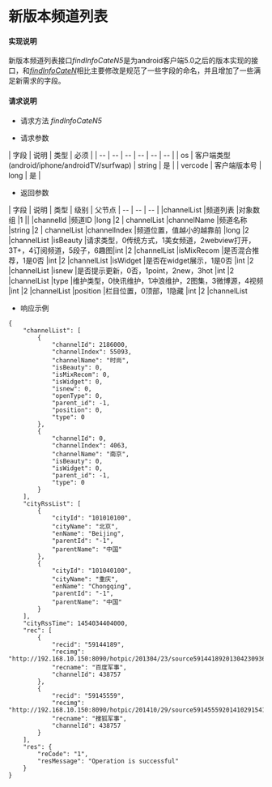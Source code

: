 # 新版本频道列表

#### **实现说明**  

新版本频道列表接口*findInfoCateN5*是为android客户端5.0之后的版本实现的接口，和[*findInfoCateN*](findInfoCateN.html)相比主要修改是规范了一些字段的命名，并且增加了一些满足新需求的字段。

#### **请求说明**

* 请求方法 *findInfoCateN5*

* 请求参数

| 字段 | 说明 | 类型 | 必须 |
| -- | -- | -- | -- | -- | -- |
| os | 客户端类型(android/iphone/androidTV/surfwap) | string | 是 |
| vercode | 客户端版本号 | long | 是 |

* 返回参数

| 字段 | 说明 | 类型 | 级别 | 父节点
| -- | -- | -- |
|channelList |频道列表 |对象数组 |1 ||
|channelId |频道ID |long |2 | channelList
|channelName |频道名称 |string |2 | channelList
|channelIndex |频道位置，值越小的越靠前 |long	|2	|channelList
|isBeauty	|请求类型，0传统方式，1美女频道，2webview打开，3T+，4订阅频道，5段子，6趣图|int	|2	|channelList
|isMixRecom	|是否混合推荐，1是0否 |int 	|2	|channelList
|isWidget	|是否在widget展示，1是0否	|int |2	|channelList
|isnew	|是否提示更新，0否，1point，2new，3hot	|int |2	|channelList
|type	|维护类型，0快讯维护，1冲浪维护，2图集，3微博源，4视频 |int |2	|channelList
|position |栏目位置，0顶部，1隐藏 |int |2 |channelList



* 响应示例

```
{
    "channelList": [
        {
            "channelId": 2186000, 
            "channelIndex": 55093, 
            "channelName": "时尚", 
            "isBeauty": 0, 
            "isMixRecom": 0, 
            "isWidget": 0, 
            "isnew": 0, 
            "openType": 0, 
            "parent_id": -1, 
            "position": 0, 
            "type": 0
        },
        {
            "channelId": 0, 
            "channelIndex": 4063, 
            "channelName": "南京", 
            "isBeauty": 0, 
            "isWidget": 0, 
            "parent_id": -1, 
            "type": 0
        }
    ], 
    "cityRssList": [
        {
            "cityId": "101010100", 
            "cityName": "北京", 
            "enName": "Beijing", 
            "parentId": "-1", 
            "parentName": "中国"
        }, 
        {
            "cityId": "101040100", 
            "cityName": "重庆", 
            "enName": "Chongqing", 
            "parentId": "-1", 
            "parentName": "中国"
        }
    ], 
    "cityRssTime": 1454034404000, 
    "rec": [
        {
            "recid": "59144189", 
            "recimg": "http://192.168.10.150:8090/hotpic/201304/23/source5914418920130423093651.png", 
            "recname": "百度军事", 
            "channelId": 438757
        }, 
        {
            "recid": "59145559", 
            "recimg": "http://192.168.10.150:8090/hotpic/201410/29/source5914555920141029154113.jpg", 
            "recname": "搜狐军事", 
            "channelId": 438757
        }
    ], 
    "res": {
        "reCode": "1", 
        "resMessage": "Operation is successful"
    }
}
```